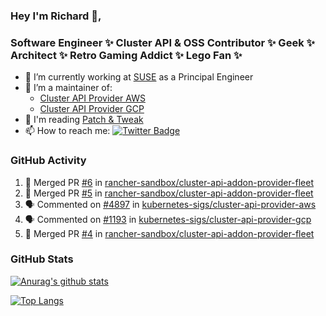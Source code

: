 ### Hey I'm Richard 👋, 

<h3 align="left">Software Engineer ✨ Cluster API & OSS Contributor ✨ Geek ✨ Architect ✨ Retro Gaming Addict ✨ Lego Fan ✨</h3>

- 🔭 I’m currently working at [SUSE](https://www.suse.com/) as a Principal Engineer
- 👯 I’m a maintainer of:
  -  [Cluster API Provider AWS](https://github.com/kubernetes-sigs/cluster-api-provider-aws)
  -  [Cluster API Provider GCP](https://github.com/kubernetes-sigs/cluster-api-provider-gcp)
- 💬 I'm reading [Patch & Tweak](https://bjooks.com/products/patch-tweak-exploring-modular-synthesis)
- 📫 How to reach me: [![Twitter Badge](https://img.shields.io/badge/-@fruit_case-00acee?style=flat&logo=Twitter&logoColor=white)](https://twitter.com/intent/follow?screen_name=fruit_case "Follow on Twitter")

### GitHub Activity 

<!--START_SECTION:activity-->
1. 🎉 Merged PR [#6](https://github.com/rancher-sandbox/cluster-api-addon-provider-fleet/pull/6) in [rancher-sandbox/cluster-api-addon-provider-fleet](https://github.com/rancher-sandbox/cluster-api-addon-provider-fleet)
2. 🎉 Merged PR [#5](https://github.com/rancher-sandbox/cluster-api-addon-provider-fleet/pull/5) in [rancher-sandbox/cluster-api-addon-provider-fleet](https://github.com/rancher-sandbox/cluster-api-addon-provider-fleet)
3. 🗣 Commented on [#4897](https://github.com/kubernetes-sigs/cluster-api-provider-aws/pull/4897#issuecomment-2063204859) in [kubernetes-sigs/cluster-api-provider-aws](https://github.com/kubernetes-sigs/cluster-api-provider-aws)
4. 🗣 Commented on [#1193](https://github.com/kubernetes-sigs/cluster-api-provider-gcp/pull/1193#issuecomment-2061717133) in [kubernetes-sigs/cluster-api-provider-gcp](https://github.com/kubernetes-sigs/cluster-api-provider-gcp)
5. 🎉 Merged PR [#4](https://github.com/rancher-sandbox/cluster-api-addon-provider-fleet/pull/4) in [rancher-sandbox/cluster-api-addon-provider-fleet](https://github.com/rancher-sandbox/cluster-api-addon-provider-fleet)
<!--END_SECTION:activity-->

### GitHub Stats

[![Anurag's github stats](https://github-readme-stats.vercel.app/api?username=richardcase&count_private=true&show_icons=true)](https://github.com/anuraghazra/github-readme-stats)

[![Top Langs](https://github-readme-stats.vercel.app/api/top-langs/?username=richardcase&hide=html&layout=compact)](https://github.com/anuraghazra/github-readme-stats)
